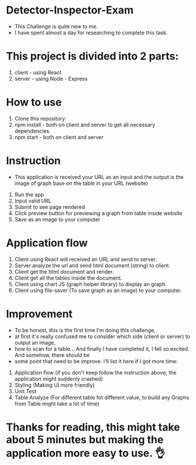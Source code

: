 # Detector-Inspector-Exam
- This Challenge is quite new to me.
- I have spent almost a day for researching to complete this task.

# This project is divided into 2 parts:
1. client - using React
2. server - using Node - Express

# How to use
1. Clone this repository
2. npm install - both on client and server to get all necessary dependencies.
3. npm start - both on client and server

# Instruction
- This application is received your URL as an input and the output is the image of graph base on the table in your URL (website)
1. Run the app
2. Input valid URL
3. Submit to see page rendered
4. Click preview button for previewing a graph from table inside website
5. Save as an image to your computer

# Application flow
1. Client using React will received an URL and send to server.
2. Server analyze the url and send html document (string) to client.
3. Client get the html document and render.
4. Client get all the tables inside the document.
5. Client using chart JS (graph helper library) to display an graph.
6. Client using file-saver (To save graph as an image) to your computer.

# Improvement
- To be honest, this is the first time I'm doing this challenge, 
- at first it's really confused me to consider which side (client or server) to output an image,
- how to scan for a table... And finally I have completed it, I fell so excited. And somehow, there should be
- some point that need to be improve. I'll list it here if I got more time:
1. Application flow (if you don't keep follow the instruction above, the application might suddenly crashed)
2. Styling (Making UI more friendly)
3. Unit Test
4. Table Analyze (For different table fot different value, to build any Graphs from Table might take a lot of time)

# Thanks for reading, this might take about 5 minutes but making the application more easy to use. 👌
